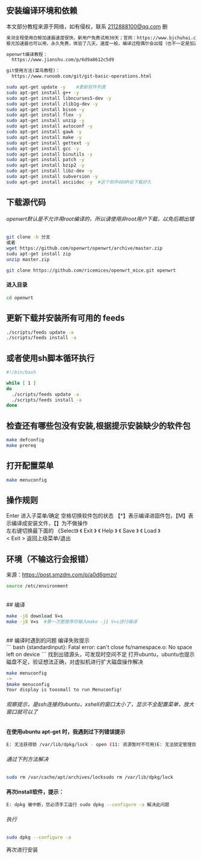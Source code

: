 ## 安装编译环境和依赖

本文部分教程来源于网络，如有侵权，联系 2112888100@qq.com 删

``` html
亲测全程使用白鲸加速器速度很快，新用户免费试用30天；官网：https://www.bjchuhai.com/
极光加速器也可以用，永久免费，体验了几天，速度一般，编译过程偶尔会出错（也不一定是加速器问题，可选）

openwrt编译教程：
  https://www.jianshu.com/p/6d9a8612c5d9

git使用方法(菜鸟教程)：
  https://www.runoob.com/git/git-basic-operations.html
```

``` bash
sudo apt-get update -y    #更新软件列表
sudo apt-get install g++ -y
sudo apt-get install libncurses5-dev -y
sudo apt-get install zlib1g-dev -y
sudo apt-get install bison -y
sudo apt-get install flex -y
sudo apt-get install unzip -y
sudo apt-get install autoconf -y
sudo apt-get install gawk -y
sudo apt-get install make -y
sudo apt-get install gettext -y
sudo apt-get install gcc -y
sudo apt-get install binutils -y
sudo apt-get install patch -y
sudo apt-get install bzip2 -y
sudo apt-get install libz-dev -y
sudo apt-get install subversion -y
sudo apt-get install asciidoc -y  #这个软件400M会下载好久
```
## 下载源代码

###### openwrt默认是不允许用root编译的，所以请使用非root用户下载，以免后期出错
``` bash
git clone -b 分支
或者
wget https://github.com/openwrt/openwrt/archive/master.zip
sudu apt-get install zip
unzip master.zip

git clone https://github.com/ricemices/openwrt_mice.git openwrt
```
#### 进入目录

``` bash
cd openwrt
```
## 更新下载并安装所有可用的 feeds

``` bash
./scripts/feeds update -a
./scripts/feeds install -a
```
## 或者使用sh脚本循环执行

``` bash
#!/bin/bash

while [ 1 ]
do
  ./scripts/feeds update -a
  ./scripts/feeds install -a
done
```
## 检查还有哪些包没有安装,根据提示安装缺少的软件包

``` bash
make defconfig
make prereq
```
## 打开配置菜单

``` bash
make menuconfig
```

## 操作规则

Enter 进入子菜单/确定 空格切换软件包的状态 【*】表示编译进固件包，【M】表示编译成安装文件，【】为不做操作
<br />
左右键切换最下面的 《Select》 《 Exit 》 《 Help 》 《 Save 》 《 Load 》
<br />
< Exit > 返回上级菜单/退出
  <br />
 
## 环境（不输这行会报错）
来源：https://post.smzdm.com/p/a0d6gmzr/
<br />
``` bash
source /etc/environment
```
<br />
## 编译

``` bash
make -j8 download V=s
make -j8 V=s  #第一次更推荐你输入make -j1 V=s进行编译
```
<br />
## 编译时遇到的问题
编译失败提示
<br />
``` bash
{standardinput}: Fatal error: can't close fs/namespace.o: No space left on device
```
找到出错源头，可发现时空间不足
打开ubuntu，ubuntu也提示磁盘不足，验证想法正确，对虚拟机进行扩大磁盘操作解决
<br />

``` bash
make menuconfig
->
$make menuconfig
Your display is toosmall to run Menuconfig!
```
###### 观察提示，是ssh连接的ubuntu，xshell的窗口太小了，显示不全配置菜单，放大窗口就可以了

#### 在使用ubuntu apt-get 时，我遇到过下列错误提示

``` bash
E: 无法获得锁 /var/lib/dpkg/lock - open (11: 资源暂时不可用)E: 无法锁定管理目录(/var/lib/dpkg/)，是否有其他进程正占用它？
```
###### 通过下列方法解决

``` bash
sudo rm /var/cache/apt/archives/locksudo rm /var/lib/dpkg/lock
```
#### 再次install软件，提示：

``` bash
E: dpkg 被中断，您必须手工运行 sudo dpkg --configure -a 解决此问题
```
###### 执行

``` bash
sudo dpkg --configure -a
```
再次进行安装
